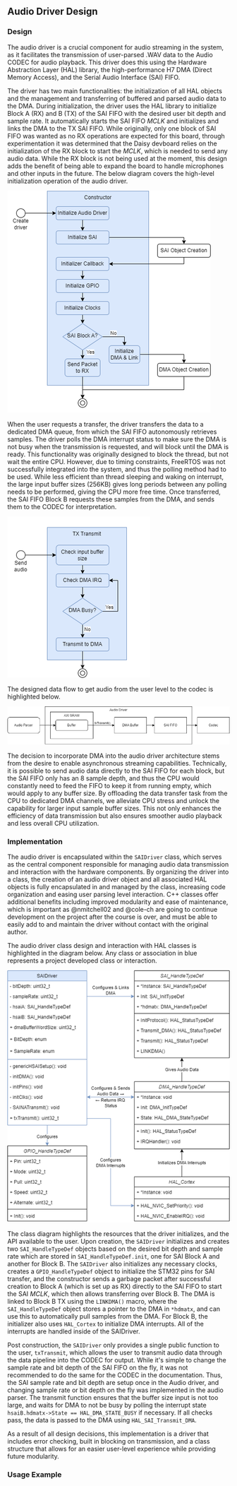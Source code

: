 ## Audio Driver Design
### Design
The audio driver is a crucial component for audio streaming in the system, as it facilitates the transmission of user-parsed .WAV data to the Audio CODEC for audio playback. This driver does this using the Hardware Abstraction Layer (HAL) library, the high-performance H7 DMA (Direct Memory Access), and the Serial Audio Interface (SAI) FIFO.

The driver has two main functionalities: the initialization of all HAL objects and the management and transferring of buffered and parsed audio data to the DMA. During initialization, the driver uses the HAL library to initialize Block A (RX) and B (TX) of the SAI FIFO with the desired user bit depth and sample rate. It automatically starts the SAI FIFO *MCLK* and initializes and links the DMA to the TX SAI FIFO. While originally, only one block of SAI FIFO was wanted as no RX operations are expected for this board, through experimentation it was determined that the Daisy devboard relies on the initialization of the RX block to start the *MCLK*, which is needed to send any audio data. While the RX block is not being used at the moment, this design adds the benefit of being able to expand the board to handle microphones and other inputs in the future. The below diagram covers the high-level initialization operation of the audio driver.

![alt text](init-audio-driver-activity.png)

When the user requests a transfer, the driver transfers the data to a dedicated DMA queue, from which the SAI FIFO autonomously retrieves samples. The driver polls the DMA interrupt status to make sure the DMA is not busy when the transmission is requested, and will block until the DMA is ready. This functionality was originally designed to block the thread, but not wait the entire CPU. However, due to timing constraints, FreeRTOS was not successfully integrated into the system, and thus the polling method had to be used. While less efficient than thread sleeping and waking on interrupt, the large input buffer sizes (256KB) gives long periods between any polling needs to be performed, giving the CPU more free time. Once transferred, the SAI FIFO Block B requests these samples from the DMA, and sends them to the CODEC for interpretation. 

![alt text](transmit-audio-driver-activity.png)

The designed data flow to get audio from the user level to the codec is highlighted below.

![alt text](data-flow.png)

The decision to incorporate DMA into the audio driver architecture stems from the desire to enable asynchronous streaming capabilities. Technically, it is possible to send audio data directly to the SAI FIFO for each block, but the SAI FIFO only has an 8 sample depth, and thus the CPU would constantly need to feed the FIFO to keep it from running empty, which would apply to any buffer size. By offloading the data transfer task from the CPU to dedicated DMA channels, we alleviate CPU stress and unlock the capability for larger input sample buffer sizes. This not only enhances the efficiency of data transmission but also ensures smoother audio playback and less overall CPU utilization.

### Implementation
The audio driver is encapsulated within the `SAIDriver` class, which serves as the central component responsible for managing audio data transmission and interaction with the hardware components. By organizing the driver into a class, the creation of an audio driver object and all associated HAL objects is fully encapsulated in and managed by the class, increasing code organization and easing user parsing level interaction. C++ classes offer additional benefits including improved modularity and ease of maintenance, which is important as @nmitchell02 and @cole-ch are going to continue development on the project after the course is over, and must be able to easily add to and maintain the driver without contact with the original author.

The audio driver class design and interaction with HAL classes is highlighted in the diagram below. Any class or association in blue represents a project developed class or interaction.

![alt text](audio-driver-class.png)

The class diagram highlights the resources that the driver initializes, and the API available to the user. Upon creation, the `SAIDriver` initializes and creates two `SAI_HandleTypeDef` objects based on the desired bit depth and sample rate which are stored in `SAI_HandleTypeDef.init`, one for SAI Block A and another for Block B. The `SAIDriver` also initializes any necessary clocks, creates a `GPIO_HandleTypeDef` object to initialize the STM32 pins for SAI transfer, and the constructor sends a garbage packet after successful creation to Block A (which is set up as RX) directly to the SAI FIFO to start the SAI *MCLK*, which then allows transferring over Block B. The DMA is linked to Block B TX using the `LINKDMA()` macro, where the `SAI_HandleTypeDef` object stores a pointer to the DMA in `*hdmatx`, and can use this to automatically pull samples from the DMA. For Block B, the initializer also uses `HAL_Cortex` to initialize DMA interrupts. All of the interrupts are handled inside of the SAIDriver.

Post construction, the `SAIDriver` only provides a single public function to the user, `txTransmit`, which allows the user to transmit audio data through the data pipeline into the CODEC for output. While it's simple to change the sample rate and bit depth of the SAI FIFO on the fly, it was not recommended to do the same for the CODEC in the documentation. Thus, the SAI sample rate and bit depth are setup once in the Audio driver, and changing sample rate or bit depth on the fly was implemented in the audio parser. The transmit function ensures that the buffer size input is not too large, and waits for DMA to not be busy by polling the interrupt state `hsaiB.hdmatx->State == HAL_DMA_STATE_BUSY` if necessary. If all checks pass, the data is passed to the DMA using `HAL_SAI_Transmit_DMA`.

As a result of all design decisions, this implementation is a driver that includes error checking, built in blocking on transmission, and a class structure that allows for an easier user-level experience while providing future modularity.

### Usage Example
